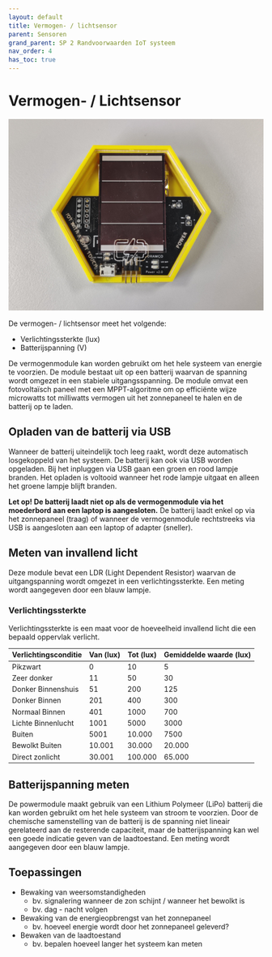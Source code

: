 ```yaml
---
layout: default
title: Vermogen- / lichtsensor
parent: Sensoren
grand_parent: SP 2 Randvoorwaarden IoT systeem
nav_order: 4
has_toc: true
---
```


# Vermogen- / Lichtsensor

![](./../../assets/images/power-sensor.jpg)

De vermogen- / lichtsensor meet het volgende:
- Verlichtingssterkte (lux)
- Batterijspanning (V)

De vermogenmodule kan worden gebruikt om het hele systeem van energie te voorzien. 
De module bestaat uit op een batterij waarvan de spanning wordt omgezet in een stabiele uitgangsspanning.
De module omvat een fotovoltaïsch paneel met een MPPT-algoritme om op efficiënte wijze microwatts tot milliwatts vermogen uit het zonnepaneel te halen en de batterij op te laden.

## Opladen van de batterij via USB
Wanneer de batterij uiteindelijk toch leeg raakt, wordt deze automatisch losgekoppeld van het systeem. 
De batterij kan ook via USB worden opgeladen. Bij het inpluggen via USB gaan een groen en rood lampje branden. Het opladen is voltooid wanneer het rode lampje uitgaat en alleen het groene lampje blijft branden.

__Let op! De batterij laadt niet op als de vermogenmodule via het moederbord aan een laptop is aangesloten.__ De batterij laadt enkel op via het zonnepaneel (traag) of wanneer de vermogenmodule rechtstreeks via USB is aangesloten aan een laptop of adapter (sneller).

## Meten van invallend licht
Deze module bevat een LDR (Light Dependent Resistor) waarvan de uitgangspanning wordt omgezet in een verlichtingssterkte. Een meting wordt aangegeven door een blauw lampje.

### Verlichtingssterkte

Verlichtingssterkte is een maat voor de hoeveelheid invallend licht die een bepaald oppervlak verlicht. 

| Verlichtingsconditie | Van (lux) | Tot (lux) | Gemiddelde waarde (lux) |
|--------------------|------------|----------|------------------|
| Pikzwart | 0 | 10 |  5 |
| Zeer donker | 11 | 50 | 30 |
| Donker Binnenshuis | 51 | 200 | 125 |
| Donker Binnen | 201 | 400 | 300 |
| Normaal Binnen | 401 | 1000 | 700 |
| Lichte Binnenlucht | 1001 | 5000 | 3000 | 
| Buiten | 5001 | 10.000 | 7500 |
| Bewolkt Buiten | 10.001 | 30.000 | 20.000 |
| Direct zonlicht | 30.001 | 100.000 | 65.000 |

## Batterijspanning meten

De powermodule maakt gebruik van een Lithium Polymeer (LiPo) batterij die kan worden gebruikt om het hele systeem van stroom te voorzien. Door de chemische samenstelling van de batterij is de spanning niet lineair gerelateerd aan de resterende capaciteit, maar de batterijspanning kan wel een goede indicatie geven van de laadtoestand. Een meting wordt aangegeven door een blauw lampje.

## Toepassingen
- Bewaking van weersomstandigheden
	* bv. signalering wanneer de zon schijnt / wanneer het bewolkt is
	* bv. dag - nacht volgen
- Bewaking van de energieopbrengst van het zonnepaneel
	* bv. hoeveel energie wordt door het zonnepaneel geleverd?
- Bewaken van de laadtoestand
	* bv. bepalen hoeveel langer het systeem kan meten
